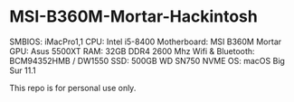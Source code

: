 # MSI-B360M-Mortar-Hackintosh

SMBIOS: iMacPro1,1
CPU: Intel i5-8400
Motherboard: MSI B360M Mortar
GPU: Asus 5500XT
RAM: 32GB DDR4 2600 Mhz
Wifi & Bluetooth: BCM94352HMB / DW1550
SSD: 500GB WD SN750 NVME 
OS: macOS Big Sur 11.1


This repo is for personal use only. 
